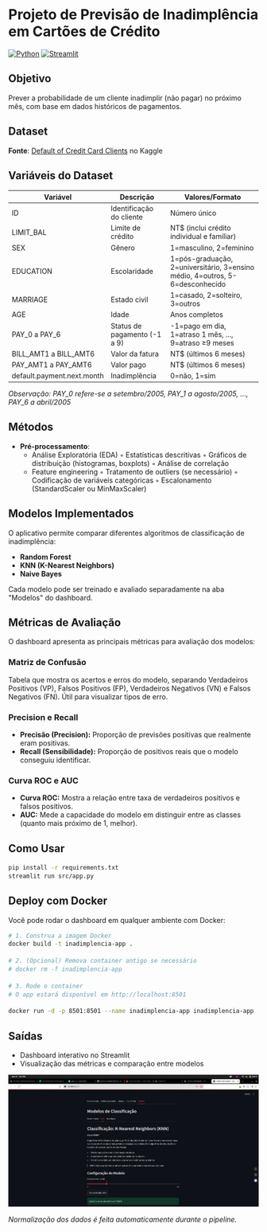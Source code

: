 # Projeto de Previsão de Inadimplência em Cartões de Crédito

[![Python](https://img.shields.io/badge/Python-3.8%2B-blue)](https://python.org)
[![Streamlit](https://img.shields.io/badge/Streamlit-App-orange)](https://streamlit.io)

## Objetivo
Prever a probabilidade de um cliente inadimplir (não pagar) no próximo mês, com base em dados históricos de pagamentos.

## Dataset
**Fonte**: [Default of Credit Card Clients](https://www.kaggle.com/datasets/uciml/default-of-credit-card-clients-dataset) no Kaggle

## Variáveis do Dataset

| Variável | Descrição | Valores/Formato |
|----------|-----------|-----------------|
| ID | Identificação do cliente | Número único |
| LIMIT_BAL | Limite de crédito | NT$ (inclui crédito individual e familiar) |
| SEX | Gênero | 1=masculino, 2=feminino |
| EDUCATION | Escolaridade | 1=pós-graduação, 2=universitário, 3=ensino médio, 4=outros, 5-6=desconhecido |
| MARRIAGE | Estado civil | 1=casado, 2=solteiro, 3=outros |
| AGE | Idade | Anos completos |
| PAY_0 a PAY_6 | Status de pagamento (-1 a 9) | -1=pago em dia, 1=atraso 1 mês, ..., 9=atraso ≥9 meses |
| BILL_AMT1 a BILL_AMT6 | Valor da fatura | NT$ (últimos 6 meses) |
| PAY_AMT1 a PAY_AMT6 | Valor pago | NT$ (últimos 6 meses) |
| default.payment.next.month | Inadimplência | 0=não, 1=sim |

*Observação: PAY_0 refere-se a setembro/2005, PAY_1 a agosto/2005, ..., PAY_6 a abril/2005*

## Métodos
- **Pré-processamento**:
  - Análise Exploratória (EDA)
    ◦ Estatísticas descritivas
    ◦ Gráficos de distribuição (histogramas, boxplots)
    ◦ Análise de correlação
  - Feature engineering
    ◦ Tratamento de outliers (se necessário)
    ◦ Codificação de variáveis categóricas
    ◦ Escalonamento (StandardScaler ou MinMaxScaler)

## Modelos Implementados

O aplicativo permite comparar diferentes algoritmos de classificação de inadimplência:
- **Random Forest**
- **KNN (K-Nearest Neighbors)**
- **Naive Bayes**

Cada modelo pode ser treinado e avaliado separadamente na aba "Modelos" do dashboard.

## Métricas de Avaliação

O dashboard apresenta as principais métricas para avaliação dos modelos:

### Matriz de Confusão
Tabela que mostra os acertos e erros do modelo, separando Verdadeiros Positivos (VP), Falsos Positivos (FP), Verdadeiros Negativos (VN) e Falsos Negativos (FN). Útil para visualizar tipos de erro.

### Precision e Recall
- **Precisão (Precision):** Proporção de previsões positivas que realmente eram positivas.
- **Recall (Sensibilidade):** Proporção de positivos reais que o modelo conseguiu identificar.

### Curva ROC e AUC
- **Curva ROC:** Mostra a relação entre taxa de verdadeiros positivos e falsos positivos.
- **AUC:** Mede a capacidade do modelo em distinguir entre as classes (quanto mais próximo de 1, melhor).

## Como Usar
```bash
pip install -r requirements.txt
streamlit run src/app.py
```

## Deploy com Docker

Você pode rodar o dashboard em qualquer ambiente com Docker:

```bash
# 1. Construa a imagem Docker
docker build -t inadimplencia-app .

# 2. (Opcional) Remova container antigo se necessário
# docker rm -f inadimplencia-app

# 3. Rode o container
# O app estará disponível em http://localhost:8501

docker run -d -p 8501:8501 --name inadimplencia-app inadimplencia-app
```

## Saídas
- Dashboard interativo no Streamlit
- Visualização das métricas e comparação entre modelos

![Exemplo de Visualização](./src/images/image.png)

*Normalização dos dados é feita automaticamente durante o pipeline.*
